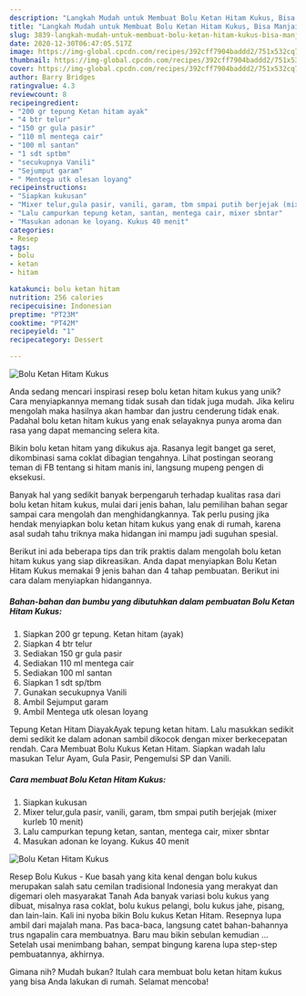 ```yaml
---
description: "Langkah Mudah untuk Membuat Bolu Ketan Hitam Kukus, Bisa Manjain Lidah"
title: "Langkah Mudah untuk Membuat Bolu Ketan Hitam Kukus, Bisa Manjain Lidah"
slug: 3839-langkah-mudah-untuk-membuat-bolu-ketan-hitam-kukus-bisa-manjain-lidah
date: 2020-12-30T06:47:05.517Z
image: https://img-global.cpcdn.com/recipes/392cff7904baddd2/751x532cq70/bolu-ketan-hitam-kukus-foto-resep-utama.jpg
thumbnail: https://img-global.cpcdn.com/recipes/392cff7904baddd2/751x532cq70/bolu-ketan-hitam-kukus-foto-resep-utama.jpg
cover: https://img-global.cpcdn.com/recipes/392cff7904baddd2/751x532cq70/bolu-ketan-hitam-kukus-foto-resep-utama.jpg
author: Barry Bridges
ratingvalue: 4.3
reviewcount: 8
recipeingredient:
- "200 gr tepung Ketan hitam ayak"
- "4 btr telur"
- "150 gr gula pasir"
- "110 ml mentega cair"
- "100 ml santan"
- "1 sdt sptbm"
- "secukupnya Vanili"
- "Sejumput garam"
- " Mentega utk olesan loyang"
recipeinstructions:
- "Siapkan kukusan"
- "Mixer telur,gula pasir, vanili, garam, tbm smpai putih berjejak (mixer kurleb 10 menit)"
- "Lalu campurkan tepung ketan, santan, mentega cair, mixer sbntar"
- "Masukan adonan ke loyang. Kukus 40 menit"
categories:
- Resep
tags:
- bolu
- ketan
- hitam

katakunci: bolu ketan hitam 
nutrition: 256 calories
recipecuisine: Indonesian
preptime: "PT23M"
cooktime: "PT42M"
recipeyield: "1"
recipecategory: Dessert

---
```



![Bolu Ketan Hitam Kukus](https://img-global.cpcdn.com/recipes/392cff7904baddd2/751x532cq70/bolu-ketan-hitam-kukus-foto-resep-utama.jpg)

Anda sedang mencari inspirasi resep bolu ketan hitam kukus yang unik? Cara menyiapkannya memang tidak susah dan tidak juga mudah. Jika keliru mengolah maka hasilnya akan hambar dan justru cenderung tidak enak. Padahal bolu ketan hitam kukus yang enak selayaknya punya aroma dan rasa yang dapat memancing selera kita.

Bikin bolu ketan hitam yang dikukus aja. Rasanya legit banget ga seret, dikombinasi sama coklat dibagian tengahnya. Lihat postingan seorang teman di FB tentang si hitam manis ini, langsung mupeng pengen di eksekusi.

Banyak hal yang sedikit banyak berpengaruh terhadap kualitas rasa dari bolu ketan hitam kukus, mulai dari jenis bahan, lalu pemilihan bahan segar sampai cara mengolah dan menghidangkannya. Tak perlu pusing jika hendak menyiapkan bolu ketan hitam kukus yang enak di rumah, karena asal sudah tahu triknya maka hidangan ini mampu jadi suguhan spesial.


Berikut ini ada beberapa tips dan trik praktis dalam mengolah bolu ketan hitam kukus yang siap dikreasikan. Anda dapat menyiapkan Bolu Ketan Hitam Kukus memakai 9 jenis bahan dan 4 tahap pembuatan. Berikut ini cara dalam menyiapkan hidangannya.

<!--inarticleads1-->

##### Bahan-bahan dan bumbu yang dibutuhkan dalam pembuatan Bolu Ketan Hitam Kukus:

1. Siapkan 200 gr tepung. Ketan hitam (ayak)
1. Siapkan 4 btr telur
1. Sediakan 150 gr gula pasir
1. Sediakan 110 ml mentega cair
1. Sediakan 100 ml santan
1. Siapkan 1 sdt sp/tbm
1. Gunakan secukupnya Vanili
1. Ambil Sejumput garam
1. Ambil  Mentega utk olesan loyang


Tepung Ketan Hitam DiayakAyak tepung ketan hitam. Lalu masukkan sedikit demi sedikit ke dalam adonan sambil dikocok dengan mixer berkecepatan rendah. Cara Membuat Bolu Kukus Ketan Hitam. Siapkan wadah lalu masukan Telur Ayam, Gula Pasir, Pengemulsi SP dan Vanili. 

<!--inarticleads2-->

##### Cara membuat Bolu Ketan Hitam Kukus:

1. Siapkan kukusan
1. Mixer telur,gula pasir, vanili, garam, tbm smpai putih berjejak (mixer kurleb 10 menit)
1. Lalu campurkan tepung ketan, santan, mentega cair, mixer sbntar
1. Masukan adonan ke loyang. Kukus 40 menit
<img src="//assets-global.cpcdn.com/assets/icons/button_play-2c75c40dde080a61004c1f40b05d8f140eaff45d7e9e6481dc71c63d2e7c4909.png" alt="Bolu Ketan Hitam Kukus">

Resep Bolu Kukus - Kue basah yang kita kenal dengan bolu kukus merupakan salah satu cemilan tradisional Indonesia yang merakyat dan digemari oleh masyarakat Tanah Ada banyak variasi bolu kukus yang dibuat, misalnya rasa coklat, bolu kukus pelangi, bolu kukus jahe, pisang, dan lain-lain. Kali ini nyoba bikin Bolu kukus Ketan Hitam. Resepnya lupa ambil dari majalah mana. Pas baca-baca, langsung catet bahan-bahannya trus ngapalin cara membuatnya. Baru mau bikin sebulan kemudian … Setelah usai menimbang bahan, sempat bingung karena lupa step-step pembuatannya, akhirnya. 

Gimana nih? Mudah bukan? Itulah cara membuat bolu ketan hitam kukus yang bisa Anda lakukan di rumah. Selamat mencoba!

